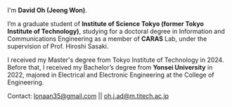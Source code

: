 I'm **David Oh (Jeong Won)**.

I’m a graduate student of **Institute of Science Tokyo (former Tokyo Institute of Technology)**, studying for a doctoral degree in Information and Communications Engineering as a member of **CARAS** Lab, under the supervision of Prof. Hiroshi Sasaki.

I received my Master's degree from Tokyo Institute of Technology in 2024. Before that, I received my Bachelor’s degree from **Yonsei University** in 2022, majored in Electrical and Electronic Engineering at the College of Engineering.

Contact: lonaan35@gmail.com || oh.j.ad@m.titech.ac.jp

<!---
JeongWon-Oh/JeongWon-Oh is a ✨ special ✨ repository because its `README.md` (this file) appears on your GitHub profile.
You can click the Preview link to take a look at your changes.
--->
